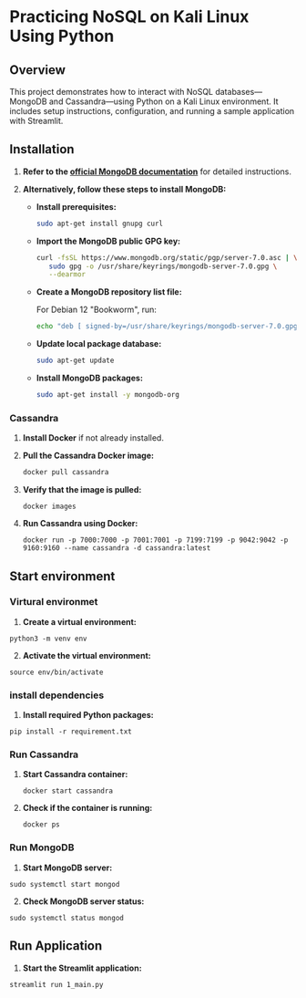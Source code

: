 # Practicing NoSQL on Kali Linux Using Python

## Overview

This project demonstrates how to interact with NoSQL databases—MongoDB and Cassandra—using Python on a Kali Linux environment. It includes setup instructions, configuration, and running a sample application with Streamlit.

## Installation 

1. **Refer to the [official MongoDB documentation](https://www.mongodb.com/docs/manual/tutorial/install-mongodb-on-debian/#std-label-install-mdb-community-debian)** for detailed instructions.

2. **Alternatively, follow these steps to install MongoDB:**

   - **Install prerequisites:**

     ```bash
     sudo apt-get install gnupg curl
     ```

   - **Import the MongoDB public GPG key:**

     ```bash
     curl -fsSL https://www.mongodb.org/static/pgp/server-7.0.asc | \
        sudo gpg -o /usr/share/keyrings/mongodb-server-7.0.gpg \
        --dearmor
     ```

   - **Create a MongoDB repository list file:**

     For Debian 12 "Bookworm", run:

     ```bash
     echo "deb [ signed-by=/usr/share/keyrings/mongodb-server-7.0.gpg ] http://repo.mongodb.org/apt/debian bookworm/mongodb-org/7.0 main" | sudo tee /etc/apt/sources.list.d/mongodb-org-7.0.list
     ```

   - **Update local package database:**

     ```bash
     sudo apt-get update
     ```

   - **Install MongoDB packages:**

     ```bash
     sudo apt-get install -y mongodb-org
     ```

### Cassandra

1. **Install Docker** if not already installed.

2. **Pull the Cassandra Docker image:**

   ```bash
   docker pull cassandra
    ```

3. **Verify that the image is pulled:**
    ```
    docker images
    ```

4. **Run Cassandra using Docker:**
    ```
    docker run -p 7000:7000 -p 7001:7001 -p 7199:7199 -p 9042:9042 -p 9160:9160 --name cassandra -d cassandra:latest
    ```



## Start environment

### Virtural environmet

 1. **Create a virtual environment:**
   ```
   python3 -m venv env
   ```  
 2. **Activate the virtual environment:** 
   ```
   source env/bin/activate
   ```

### install dependencies

 1. **Install required Python packages:**
   ```
   pip install -r requirement.txt
   ```

### Run Cassandra 

 1. **Start Cassandra container:**
    ```
    docker start cassandra
    ```
 2. **Check if the container is running:**
    ```
    docker ps
    ```


### Run MongoDB

 1. **Start MongoDB server:**
   ```
   sudo systemctl start mongod
   ```
 2. **Check MongoDB server status:**
   ```
   sudo systemctl status mongod
   ```


## Run Application

 1. **Start the Streamlit application:**
   ```
   streamlit run 1_main.py
   ```


